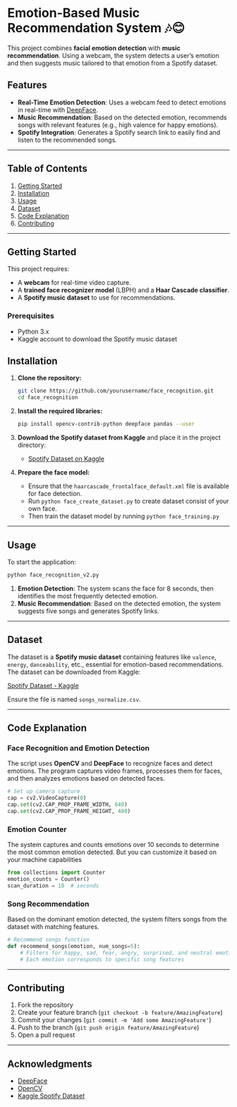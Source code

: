 
# Emotion-Based Music Recommendation System 🎶😊

This project combines **facial emotion detection** with **music recommendation**. Using a webcam, the system detects a user’s emotion and then suggests music tailored to that emotion from a Spotify dataset.

## Features

- **Real-Time Emotion Detection**: Uses a webcam feed to detect emotions in real-time with [DeepFace](https://github.com/serengil/deepface).
- **Music Recommendation**: Based on the detected emotion, recommends songs with relevant features (e.g., high valence for happy emotions).
- **Spotify Integration**: Generates a Spotify search link to easily find and listen to the recommended songs.

---

## Table of Contents

1. [Getting Started](#getting-started)
2. [Installation](#installation)
3. [Usage](#usage)
4. [Dataset](#dataset)
5. [Code Explanation](#code-explanation)
6. [Contributing](#contributing)

---

## Getting Started

This project requires:
- A **webcam** for real-time video capture.
- A **trained face recognizer model** (LBPH) and a **Haar Cascade classifier**.
- A **Spotify music dataset** to use for recommendations. 

### Prerequisites

- Python 3.x
- Kaggle account to download the Spotify music dataset

## Installation

1. **Clone the repository:**
   ```bash
   git clone https://github.com/yourusername/face_recognition.git
   cd face_recognition
   ```

2. **Install the required libraries:**
   ```bash
   pip install opencv-contrib-python deepface pandas --user
   ```

3. **Download the Spotify dataset from Kaggle** and place it in the project directory:
   - [Spotify Dataset on Kaggle](https://www.kaggle.com/datasets/abdelrahman16/spotify-analysis-and-visualization)

4. **Prepare the face model:**
   - Ensure that the `haarcascade_frontalface_default.xml` file is available for face detection.
   - Run `python face_create_dataset.py` to create dataset consist of your own face.
   - Then train the dataset model by running `python face_training.py`

---

## Usage

To start the application:
```bash
python face_recognition_v2.py
```

1. **Emotion Detection**: The system scans the face for 8 seconds, then identifies the most frequently detected emotion.
2. **Music Recommendation**: Based on the detected emotion, the system suggests five songs and generates Spotify links.

---

## Dataset

The dataset is a **Spotify music dataset** containing features like `valence`, `energy`, `danceability`, etc., essential for emotion-based recommendations. The dataset can be downloaded from Kaggle:

[Spotify Dataset - Kaggle](https://www.kaggle.com/datasets/abdelrahman16/spotify-analysis-and-visualization)

Ensure the file is named `songs_normalize.csv`.

---

## Code Explanation

### Face Recognition and Emotion Detection

The script uses **OpenCV** and **DeepFace** to recognize faces and detect emotions. The program captures video frames, processes them for faces, and then analyzes emotions based on detected faces.

```python
# Set up camera capture
cap = cv2.VideoCapture(0)
cap.set(cv2.CAP_PROP_FRAME_WIDTH, 640)
cap.set(cv2.CAP_PROP_FRAME_HEIGHT, 480)
```

### Emotion Counter

The system captures and counts emotions over 10 seconds to determine the most common emotion detected. But you can customize it based on your machine capabilities

```python
from collections import Counter
emotion_counts = Counter()
scan_duration = 10  # seconds
```

### Song Recommendation

Based on the dominant emotion detected, the system filters songs from the dataset with matching features.

```python
# Recommend songs function
def recommend_songs(emotion, num_songs=5):
    # Filters for happy, sad, fear, angry, surprised, and neutral emotions
    # Each emotion corresponds to specific song features
```

---

## Contributing

1. Fork the repository
2. Create your feature branch (`git checkout -b feature/AmazingFeature`)
3. Commit your changes (`git commit -m 'Add some AmazingFeature'`)
4. Push to the branch (`git push origin feature/AmazingFeature`)
5. Open a pull request

---

## Acknowledgments

- [DeepFace](https://github.com/serengil/deepface)
- [OpenCV](https://opencv.org/)
- [Kaggle Spotify Dataset](https://www.kaggle.com/datasets/abdelrahman16/spotify-analysis-and-visualization)

